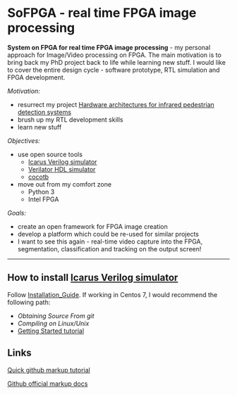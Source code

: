 # SoFPGA - real time FPGA image processing
**System on FPGA for real time FPGA image processing** - my personal approach for Image/Video processing on FPGA. The main motivation is to bring back my PhD project back to life while learning new stuff. I would like to cover the entire design cycle - software prototype, RTL simulation and FPGA development. 

*Motivation:*
- resurrect my project [Hardware architectures for infrared pedestrian detection systems](https://www.napier.ac.uk/research-and-innovation/research-search/outputs/hardware-architectures-for-infrared-pedestrian-detection-systems#downloads)
- brush up my RTL development skills
- learn new stuff

*Objectives:*
- use open source tools
   - [Icarus Verilog simulator](http://iverilog.icarus.com/)
   - [Verilator HDL simulator](https://www.veripool.org/wiki/verilator)
   - [cocotb](https://cocotb.readthedocs.io/en/latest/)
 - move out from my comfort zone
   - Python 3
   - Intel FPGA

*Goals:*
- create an open framework for FPGA image creation
- develop a platform which could be re-used for similar projects
- I want to see this again - real-time video capture into the FPGA, segmentation, classification and tracking on the output screen!


___



How to install [Icarus Verilog simulator](http://iverilog.icarus.com/)
----------------------------------------------------------------------

Follow [Installation_Guide](https://iverilog.fandom.com/wiki/Installation_Guide). If working in Centos 7, I would recommend the following path: 
- *Obtaining Source From git*
- *Compiling on Linux/Unix*
- [Getting Started tutorial](https://iverilog.fandom.com/wiki/Getting_Started)


Links
-----

[Quick github markup tutorial](https://github.com/adam-p/markdown-here/wiki/Markdown-Here-Cheatsheet)

[Github official markup docs](https://help.github.com/en/github/writing-on-github/basic-writing-and-formatting-syntax)
